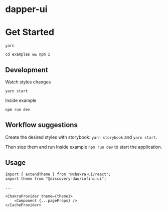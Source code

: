 # dapper-ui

# Get Started

```text
yarn
```

```text
cd examples && npm i
```

## Development

Watch styles changes

```text
yarn start
```

Inside example

```text
npm run dev
```

## Workflow suggestions

Create the desired styles with storybook: `yarn storybook` and `yarn start`.

Then stop them and run Inside example `npm run dev` to start the application.

## Usage

```tsx
import { extendTheme } from "@chakra-ui/react";
import theme from "@discovery-dao/infini-ui";

...

<ChakraProvider theme={theme}>
    <Component {...pageProps} />
</CacheProvider>
```
